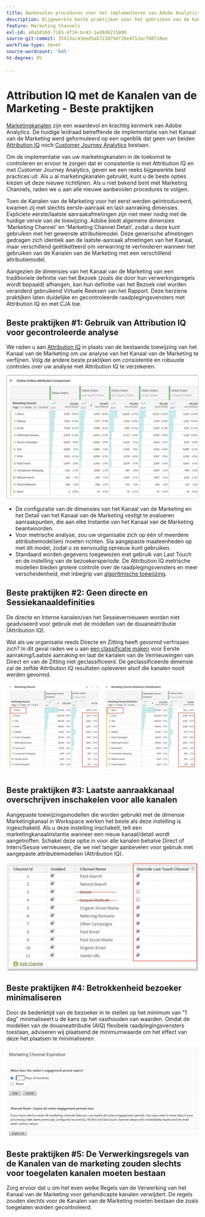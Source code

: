 ```yaml
---
title: Aanbevolen procedures voor het implementeren van Adobe Analytics Marketing Channel
description: Bijgewerkte beste praktijken voor het gebruiken van de Kanalen van de Marketing met Attribution IQ en Customer Journey Analytics
feature: Marketing Channels
exl-id: a0ab818d-7165-4f34-bc43-1ed8d6215800
source-git-commit: 35413ac43eed5ab7218794f26e4753acf08f18ee
workflow-type: tm+mt
source-wordcount: '645'
ht-degree: 0%

---
```


# Attribution IQ met de Kanalen van de Marketing - Beste praktijken

[Marketingkanalen](/help/components/c-marketing-channels/c-getting-started-mchannel.md) zijn een waardevol en krachtig kenmerk van Adobe Analytics. De huidige leidraad betreffende de implementatie van het Kanaal van de Marketing werd geformuleerd op een ogenblik dat geen van beiden [Attribution IQ](https://experienceleague.adobe.com/docs/analytics/analyze/analysis-workspace/attribution/overview.html?lang=en#analysis-workspace)  noch [Customer Journey Analytics](https://experienceleague.adobe.com/docs/analytics-platform/using/cja-usecases/marketing-channels.html?lang=en#cja-usecases) bestaan.

Om de implementatie van uw marketingkanalen in de toekomst te controleren en ervoor te zorgen dat er consistentie is met Attribution IQ en met Customer Journey Analytics, geven we een reeks bijgewerkte best practices uit. Als u al marketingkanalen gebruikt, kunt u de beste opties kiezen uit deze nieuwe richtlijnen. Als u niet bekend bent met Marketing Channels, raden we u aan alle nieuwe aanbevolen procedures te volgen.

Toen de Kanalen van de Marketing voor het eerst werden geïntroduceerd, kwamen zij met slechts eerste-aanraak en last-aanraking dimensies. Expliciete eerste/laatste aanraakafmetingen zijn niet meer nodig met de huidige versie van de toewijzing. Adobe biedt algemene dimensies ‘Marketing Channel’ en ‘Marketing Channel Detail’, zodat u deze kunt gebruiken met het gewenste attributiemodel. Deze generische afmetingen gedragen zich identiek aan de laatste-aanraak afmetingen van het Kanaal, maar verschillend geëtiketteerd om verwarring te verhinderen wanneer het gebruiken van de Kanalen van de Marketing met een verschillend attributiemodel.

Aangezien de dimensies van het Kanaal van de Marketing van een traditionele definitie van het Bezoek (zoals die door hun verwerkingsregels wordt bepaald) afhangen, kan hun definitie van het Bezoek niet worden veranderd gebruikend Virtuele Reeksen van het Rapport. Deze herziene praktijken laten duidelijke en gecontroleerde raadplegingsvensters met Attribution IQ en met CJA toe.

## Beste praktijken #1: Gebruik van Attribution IQ voor gecontroleerde analyse

We raden u aan [Attribution IQ](https://experienceleague.adobe.com/docs/analytics/analyze/analysis-workspace/attribution/overview.html?lang=en#analysis-workspace) in plaats van de bestaande toewijzing van het Kanaal van de Marketing om uw analyse van het Kanaal van de Marketing te verfijnen. Volg de andere beste praktijken om consistentie en robuuste controles over uw analyse met Attribution IQ te verzekeren.

![](assets/attribution.png)

* De configuratie van de dimensies van het Kanaal van de Marketing en het Detail van het Kanaal van de Marketing vestigt te evalueren aanraakpunten, die aan elke Instantie van het Kanaal van de Marketing beantwoorden.
* Voor metrische analyse, zou uw organisatie zich op één of meerdere attributiemodel(en) moeten richten. Sla aangepaste maateenheden op met dit model, zodat u ze eenvoudig opnieuw kunt gebruiken.
* Standaard worden gegevens toegewezen met gebruik van Last Touch en de instelling van de bezoekersperiode. De Attribution IQ metrische modellen bieden grotere controle over de raadplegingsvensters en meer verscheidenheid, met inbegrip van [algoritmische toewijzing](https://experienceleague.adobe.com/docs/analytics/analyze/analysis-workspace/attribution/algorithmic.html?lang=en#analysis-workspace).

## Beste praktijken #2: Geen directe en Sessiekanaaldefinities

De directe en Interne kanalen/van het Sessievernieuwen worden niet geadviseerd voor gebruik met de modellen van de douaneattributie (Attribution IQ).

Wat als uw organisatie reeds Directe en Zitting heeft gevormd verfrissen zich? In dit geval raden we u aan [een classificatie maken](https://experienceleague.adobe.com/docs/analytics/components/marketing-channels/classifictions-mchannel.html?lang=en) voor Eerste aanraking/Laatste aanraking en laat de kanalen van de Vernieuwingen van Direct en van de Zitting niet geclassificeerd. De geclassificeerde dimensie zal de zelfde Attribution IQ resultaten opleveren alsof die kanalen nooit werden gevormd.

![](assets/direct-session-refresh.png)

## Beste praktijken #3: Laatste aanraakkanaal overschrijven inschakelen voor alle kanalen

Aangepaste toewijzingsmodellen die worden gebruikt met de dimensie Marketingkanaal in Workspace werken het beste als deze instelling is ingeschakeld. Als u deze instelling inschakelt, telt een marketingkanaalinstantie wanneer een nieuw kanaal/detail wordt aangetroffen. Schakel deze optie in voor alle kanalen behalve Direct of Intern/Sessie vernieuwen, die we niet langer aanbevelen voor gebruik met aangepaste attributiemodellen (Attribution IQ).

![](assets/override.png)

## Beste praktijken #4: Betrokkenheid bezoeker minimaliseren

Door de bedenktijd van de bezoeker in te stellen op het minimum van &quot;1 dag&quot; minimaliseert u de kans op het vasthouden van waarden. Omdat de modellen van de douaneattributie (AIQ) flexibele raadplegingsvensters toestaan, adviseren wij plaatsend de minimumwaarde om het effect van deze het plaatsen te minimaliseren.

![](assets/expiration.png)

## Beste praktijken #5: De Verwerkingsregels van de Kanalen van de marketing zouden slechts voor toegelaten kanalen moeten bestaan

Zorg ervoor dat u om het even welke Regels van de Verwerking van het Kanaal van de Marketing voor gehandicapte kanalen verwijdert. De regels zouden slechts voor de Kanalen van de Marketing moeten bestaan die zoals toegelaten worden gecontroleerd.
